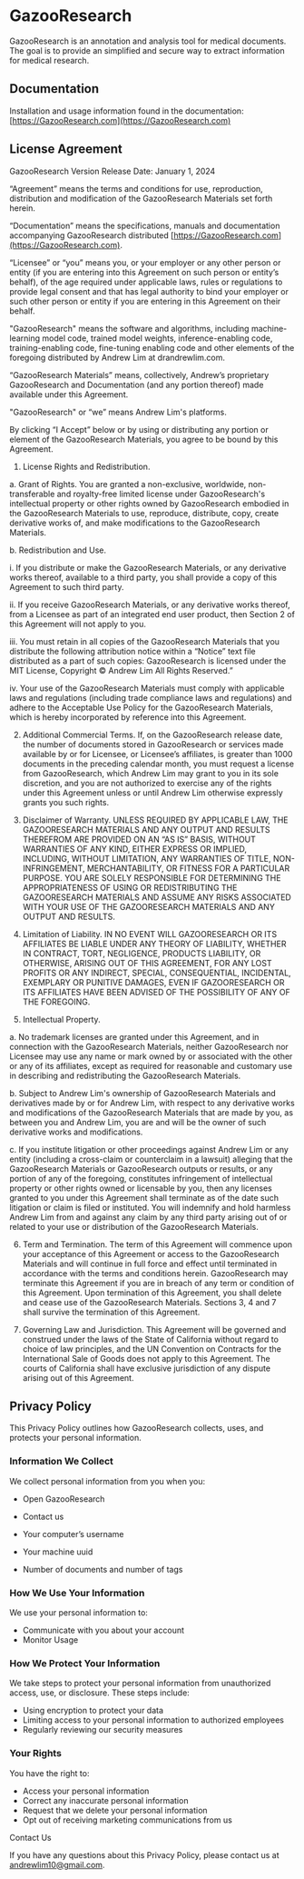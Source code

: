 # GazooResearch
GazooResearch is an annotation and analysis tool for medical documents. The goal is to provide an simplified and secure way to extract information for medical research.

## Documentation
Installation and usage information found in the documentation:
[https://GazooResearch.com](https://GazooResearch.com)

## License Agreement
GazooResearch Version Release Date: January 1, 2024

“Agreement” means the terms and conditions for use, reproduction, distribution and modification of the GazooResearch Materials set forth herein.

“Documentation” means the specifications, manuals and documentation accompanying GazooResearch distributed [https://GazooResearch.com](https://GazooResearch.com).

“Licensee” or “you” means you, or your employer or any other person or entity (if you are entering into this Agreement on such person or entity’s behalf), of the age required under applicable laws, rules or regulations to provide legal consent and that has legal authority to bind your employer or such other person or entity if you are entering in this Agreement on their behalf.

"GazooResearch" means the software and algorithms, including machine-learning model code, trained model weights, inference-enabling code, training-enabling code, fine-tuning enabling code and other elements of the foregoing distributed by Andrew Lim at drandrewlim.com.

“GazooResearch Materials” means, collectively, Andrew’s proprietary GazooResearch and Documentation (and any portion thereof) made available under this Agreement.

"GazooResearch" or “we” means Andrew Lim's platforms.

By clicking “I Accept” below or by using or distributing any portion or element of the GazooResearch Materials, you agree to be bound by this Agreement.

1. License Rights and Redistribution.

a. Grant of Rights. You are granted a non-exclusive, worldwide, non-transferable and royalty-free limited license under GazooResearch's intellectual property or other rights owned by GazooResearch embodied in the GazooResearch Materials to use, reproduce, distribute, copy, create derivative works of, and make modifications to the GazooResearch Materials.

b. Redistribution and Use.

i. If you distribute or make the GazooResearch Materials, or any derivative works thereof, available to a third party, you shall provide a copy of this Agreement to such third party.

ii. If you receive GazooResearch Materials, or any derivative works thereof, from a Licensee as part of an integrated end user product, then Section 2 of this Agreement will not apply to you.

iii. You must retain in all copies of the GazooResearch Materials that you distribute the following attribution notice within a “Notice” text file distributed as a part of such copies: GazooResearch is licensed under the MIT License, Copyright © Andrew Lim All Rights Reserved.”

iv. Your use of the GazooResearch Materials must comply with applicable laws and regulations (including trade compliance laws and regulations) and adhere to the Acceptable Use Policy for the GazooResearch Materials, which is hereby incorporated by reference into this Agreement.

2. Additional Commercial Terms. If, on the GazooResearch release date, the number of documents stored in GazooResearch or services made available by or for Licensee, or Licensee’s affiliates, is greater than 1000 documents in the preceding calendar month, you must request a license from GazooResearch, which Andrew Lim may grant to you in its sole discretion, and you are not authorized to exercise any of the rights under this Agreement unless or until Andrew Lim otherwise expressly grants you such rights.

3. Disclaimer of Warranty. UNLESS REQUIRED BY APPLICABLE LAW, THE GAZOORESEARCH MATERIALS AND ANY OUTPUT AND RESULTS THEREFROM ARE PROVIDED ON AN “AS IS” BASIS, WITHOUT WARRANTIES OF ANY KIND, EITHER EXPRESS OR IMPLIED, INCLUDING, WITHOUT LIMITATION, ANY WARRANTIES OF TITLE, NON-INFRINGEMENT, MERCHANTABILITY, OR FITNESS FOR A PARTICULAR PURPOSE. YOU ARE SOLELY RESPONSIBLE FOR DETERMINING THE APPROPRIATENESS OF USING OR REDISTRIBUTING THE GAZOORESEARCH MATERIALS AND ASSUME ANY RISKS ASSOCIATED WITH YOUR USE OF THE GAZOORESEARCH MATERIALS AND ANY OUTPUT AND RESULTS.

4. Limitation of Liability. IN NO EVENT WILL GAZOORESEARCH OR ITS AFFILIATES BE LIABLE UNDER ANY THEORY OF LIABILITY, WHETHER IN CONTRACT, TORT, NEGLIGENCE, PRODUCTS LIABILITY, OR OTHERWISE, ARISING OUT OF THIS AGREEMENT, FOR ANY LOST PROFITS OR ANY INDIRECT, SPECIAL, CONSEQUENTIAL, INCIDENTAL, EXEMPLARY OR PUNITIVE DAMAGES, EVEN IF GAZOORESEARCH OR ITS AFFILIATES HAVE BEEN ADVISED OF THE POSSIBILITY OF ANY OF THE FOREGOING.

5. Intellectual Property.

a. No trademark licenses are granted under this Agreement, and in connection with the GazooResearch Materials, neither GazooResearch nor Licensee may use any name or mark owned by or associated with the other or any of its affiliates, except as required for reasonable and customary use in describing and redistributing the GazooResearch Materials.

b. Subject to Andrew Lim's ownership of GazooResearch Materials and derivatives made by or for Andrew Lim, with respect to any derivative works and modifications of the GazooResearch Materials that are made by you, as between you and Andrew Lim, you are and will be the owner of such derivative works and modifications.

c. If you institute litigation or other proceedings against Andrew Lim or any entity (including a cross-claim or counterclaim in a lawsuit) alleging that the GazooResearch Materials or GazooResearch outputs or results, or any portion of any of the foregoing, constitutes infringement of intellectual property or other rights owned or licensable by you, then any licenses granted to you under this Agreement shall terminate as of the date such litigation or claim is filed or instituted. You will indemnify and hold harmless Andrew Lim from and against any claim by any third party arising out of or related to your use or distribution of the GazooResearch Materials.

6. Term and Termination. The term of this Agreement will commence upon your acceptance of this Agreement or access to the GazooResearch Materials and will continue in full force and effect until terminated in accordance with the terms and conditions herein. GazooResearch may terminate this Agreement if you are in breach of any term or condition of this Agreement. Upon termination of this Agreement, you shall delete and cease use of the GazooResearch Materials. Sections 3, 4 and 7 shall survive the termination of this Agreement.

7. Governing Law and Jurisdiction. This Agreement will be governed and construed under the laws of the State of California without regard to choice of law principles, and the UN Convention on Contracts for the International Sale of Goods does not apply to this Agreement. The courts of California shall have exclusive jurisdiction of any dispute arising out of this Agreement.


## Privacy Policy

This Privacy Policy outlines how GazooResearch collects, uses, and protects your personal information.

### Information We Collect

We collect personal information from you when you:
- Open GazooResearch
- Contact us

- Your computer’s username
- Your machine uuid
- Number of documents and number of tags

### How We Use Your Information

We use your personal information to:
- Communicate with you about your account
- Monitor Usage

### How We Protect Your Information

We take steps to protect your personal information from unauthorized access, use, or disclosure. These steps include:
- Using encryption to protect your data
- Limiting access to your personal information to authorized employees
- Regularly reviewing our security measures

### Your Rights

You have the right to:
- Access your personal information
- Correct any inaccurate personal information
- Request that we delete your personal information
- Opt out of receiving marketing communications from us

Contact Us

If you have any questions about this Privacy Policy, please contact us at andrewlim10@gmail.com.

